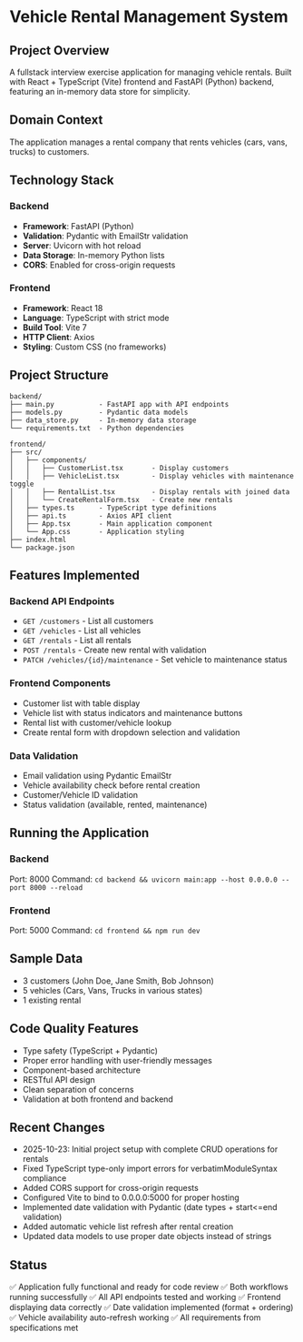 # Vehicle Rental Management System

## Project Overview
A fullstack interview exercise application for managing vehicle rentals. Built with React + TypeScript (Vite) frontend and FastAPI (Python) backend, featuring an in-memory data store for simplicity.

## Domain Context
The application manages a rental company that rents vehicles (cars, vans, trucks) to customers.

## Technology Stack

### Backend
- **Framework**: FastAPI (Python)
- **Validation**: Pydantic with EmailStr validation
- **Server**: Uvicorn with hot reload
- **Data Storage**: In-memory Python lists
- **CORS**: Enabled for cross-origin requests

### Frontend
- **Framework**: React 18
- **Language**: TypeScript with strict mode
- **Build Tool**: Vite 7
- **HTTP Client**: Axios
- **Styling**: Custom CSS (no frameworks)

## Project Structure

```
backend/
├── main.py           - FastAPI app with API endpoints
├── models.py         - Pydantic data models
├── data_store.py     - In-memory data storage
└── requirements.txt  - Python dependencies

frontend/
├── src/
│   ├── components/
│   │   ├── CustomerList.tsx       - Display customers
│   │   ├── VehicleList.tsx        - Display vehicles with maintenance toggle
│   │   ├── RentalList.tsx         - Display rentals with joined data
│   │   └── CreateRentalForm.tsx   - Create new rentals
│   ├── types.ts      - TypeScript type definitions
│   ├── api.ts        - Axios API client
│   ├── App.tsx       - Main application component
│   └── App.css       - Application styling
├── index.html
└── package.json
```

## Features Implemented

### Backend API Endpoints
- `GET /customers` - List all customers
- `GET /vehicles` - List all vehicles
- `GET /rentals` - List all rentals
- `POST /rentals` - Create new rental with validation
- `PATCH /vehicles/{id}/maintenance` - Set vehicle to maintenance status

### Frontend Components
- Customer list with table display
- Vehicle list with status indicators and maintenance buttons
- Rental list with customer/vehicle lookup
- Create rental form with dropdown selection and validation

### Data Validation
- Email validation using Pydantic EmailStr
- Vehicle availability check before rental creation
- Customer/Vehicle ID validation
- Status validation (available, rented, maintenance)

## Running the Application

### Backend
Port: 8000
Command: `cd backend && uvicorn main:app --host 0.0.0.0 --port 8000 --reload`

### Frontend
Port: 5000
Command: `cd frontend && npm run dev`

## Sample Data
- 3 customers (John Doe, Jane Smith, Bob Johnson)
- 5 vehicles (Cars, Vans, Trucks in various states)
- 1 existing rental

## Code Quality Features
- Type safety (TypeScript + Pydantic)
- Proper error handling with user-friendly messages
- Component-based architecture
- RESTful API design
- Clean separation of concerns
- Validation at both frontend and backend

## Recent Changes
- 2025-10-23: Initial project setup with complete CRUD operations for rentals
- Fixed TypeScript type-only import errors for verbatimModuleSyntax compliance
- Added CORS support for cross-origin requests
- Configured Vite to bind to 0.0.0.0:5000 for proper hosting
- Implemented date validation with Pydantic (date types + start<=end validation)
- Added automatic vehicle list refresh after rental creation
- Updated data models to use proper date objects instead of strings

## Status
✅ Application fully functional and ready for code review
✅ Both workflows running successfully
✅ All API endpoints tested and working
✅ Frontend displaying data correctly
✅ Date validation implemented (format + ordering)
✅ Vehicle availability auto-refresh working
✅ All requirements from specifications met
